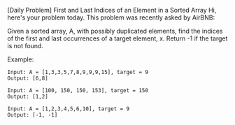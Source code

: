 [Daily Problem] First and Last Indices of an Element in a Sorted Array
Hi, here's your problem today. This problem was recently asked by AirBNB:

Given a sorted array, A, with possibly duplicated elements, find the indices of the first and last occurrences of a target element, x. Return -1 if the target is not found.

Example:

```
Input: A = [1,3,3,5,7,8,9,9,9,15], target = 9
Output: [6,8]

Input: A = [100, 150, 150, 153], target = 150
Output: [1,2]

Input: A = [1,2,3,4,5,6,10], target = 9
Output: [-1, -1]
```